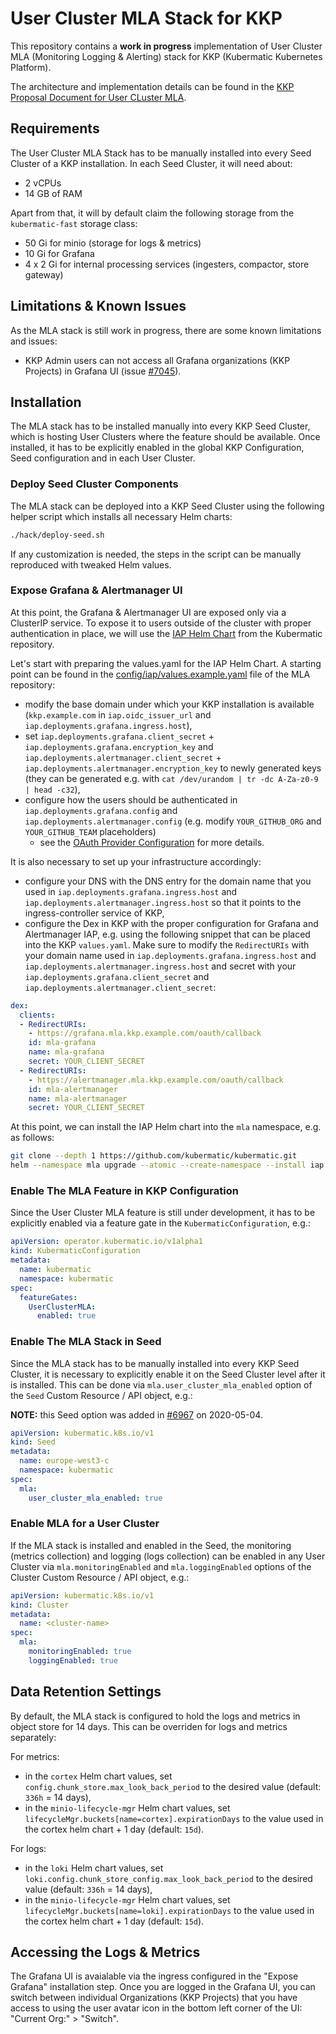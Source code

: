 # User Cluster MLA Stack for KKP
This repository contains a **work in progress** implementation of User Cluster MLA (Monitoring Logging & Alerting)
stack for KKP (Kubermatic Kubernetes Platform).

The architecture and implementation details can be found in the [KKP Proposal Document for User CLuster MLA](https://github.com/kubermatic/kubermatic/blob/master/docs/proposals/user-cluster-mla.md).

## Requirements
The User Cluster MLA Stack has to be manually installed into every Seed Cluster of a KKP installation.
In each Seed Cluster, it will need about:
 - 2 vCPUs
 - 14 GB of RAM

Apart from that, it will by default claim the following storage from the `kubermatic-fast` storage class:
- 50 Gi for minio (storage for logs & metrics)
- 10 Gi for Grafana
- 4 x 2 Gi for internal processing services (ingesters, compactor, store gateway)

## Limitations & Known Issues
As the MLA stack is still work in progress, there are some known limitations and issues:
- KKP Admin users can not access all Grafana organizations (KKP Projects) in Grafana UI (issue [#7045](https://github.com/kubermatic/kubermatic/issues/7045)).

## Installation
The MLA stack has to be installed manually into every KKP Seed Cluster, which is hosting User Clusters where the
feature should be available. Once installed, it has to be explicitly enabled in the global KKP Configuration,
Seed configuration and in each User Cluster.

### Deploy Seed Cluster Components
The MLA stack can be deployed into a KKP Seed Cluster using the following helper script which installs
all necessary Helm charts:
```bash
./hack/deploy-seed.sh
```
If any customization is needed, the steps in the script can be manually reproduced with tweaked Helm values.

### Expose Grafana & Alertmanager UI
At this point, the Grafana & Alertmanager UI are exposed only via a ClusterIP service. To expose it to users outside of the cluster
with proper authentication in place, we will use the [IAP Helm Chart](https://github.com/kubermatic/kubermatic/tree/master/charts/iap)
from the Kubermatic repository.

Let's start with preparing the values.yaml for the IAP Helm Chart. A starting point can be found in the
[config/iap/values.example.yaml](config/iap/values.example.yaml) file of the MLA repository:
 - modify the base domain under which your KKP installation is available (`kkp.example.com` in `iap.oidc_issuer_url`
   and `iap.deployments.grafana.ingress.host`),
 - set `iap.deployments.grafana.client_secret` + `iap.deployments.grafana.encryption_key` and
   `iap.deployments.alertmanager.client_secret` + `iap.deployments.alertmanager.encryption_key` to newly generated keys
   (they can be generated e.g. with `cat /dev/urandom | tr -dc A-Za-z0-9 | head -c32`),
 - configure how the users should be authenticated in `iap.deployments.grafana.config` and
   `iap.deployments.alertmanager.config` (e.g. modify `YOUR_GITHUB_ORG` and `YOUR_GITHUB_TEAM` placeholders)
    - see the [OAuth Provider Configuration](https://oauth2-proxy.github.io/oauth2-proxy/docs/configuration/oauth_provider)
   for more details.

It is also necessary to set up your infrastructure accordingly:
 - configure your DNS with the DNS entry for the domain name that you used in `iap.deployments.grafana.ingress.host`
   and `iap.deployments.alertmanager.ingress.host` so that it points to the ingress-controller service of KKP,
 - configure the Dex in KKP with the proper configuration for Grafana and Alertmanager IAP, e.g. using the following
   snippet that can be placed into the KKP `values.yaml`. Make sure to modify the `RedirectURIs` with your domain name used in
   `iap.deployments.grafana.ingress.host` and `iap.deployments.alertmanager.ingress.host` and secret with your
   `iap.deployments.grafana.client_secret` and `iap.deployments.alertmanager.client_secret`:

```yaml
dex:
  clients:
  - RedirectURIs:
    - https://grafana.mla.kkp.example.com/oauth/callback
    id: mla-grafana
    name: mla-grafana
    secret: YOUR_CLIENT_SECRET
  - RedirectURIs:
    - https://alertmanager.mla.kkp.example.com/oauth/callback
    id: mla-alertmanager
    name: mla-alertmanager
    secret: YOUR_CLIENT_SECRET
```

At this point, we can install the IAP Helm chart into the `mla` namespace, e.g. as follows:
```sh
git clone --depth 1 https://github.com/kubermatic/kubermatic.git
helm --namespace mla upgrade --atomic --create-namespace --install iap kubermatic/charts/iap --values config/iap/values.yaml
```

### Enable The MLA Feature in KKP Configuration
Since the User Cluster MLA feature is still under development, it has to be explicitly enabled via a feature gate
in the `KubermaticConfiguration`, e.g.:
```yaml
apiVersion: operator.kubermatic.io/v1alpha1
kind: KubermaticConfiguration
metadata:
  name: kubermatic
  namespace: kubermatic
spec:
  featureGates:
    UserClusterMLA:
      enabled: true
```

### Enable The MLA Stack in Seed
Since the MLA stack has to be manually installed into every KKP Seed Cluster, it is necessary to explicitly enable
it on the Seed Cluster level after it is installed. This can be done via `mla.user_cluster_mla_enabled` option
of the `Seed` Custom Resource / API object, e.g.:

**NOTE:** this Seed option was added in [#6967](https://github.com/kubermatic/kubermatic/pull/6967) on 2020-05-04.
```yaml
apiVersion: kubermatic.k8s.io/v1
kind: Seed
metadata:
  name: europe-west3-c
  namespace: kubermatic
spec:
  mla:
    user_cluster_mla_enabled: true
```

### Enable MLA for a User Cluster
If the MLA stack is installed and enabled in the Seed, the monitoring (metrics collection) and logging (logs collection)
can be enabled in any User Cluster via `mla.monitoringEnabled` and `mla.loggingEnabled` options of the Cluster
Custom Resource / API object, e.g.:
```yaml
apiVersion: kubermatic.k8s.io/v1
kind: Cluster
metadata:
  name: <cluster-name>
spec:
  mla:
    monitoringEnabled: true
    loggingEnabled: true
```

## Data Retention Settings
By default, the MLA stack is configured to hold the logs and metrics in object store for 14 days. This can be
overriden for logs and metrics separately:

For metrics:
 - in the `cortex` Helm chart values, set `config.chunk_store.max_look_back_period` to the desired value
   (default: `336h` = 14 days),
 - in the `minio-lifecycle-mgr` Helm chart values, set `lifecycleMgr.buckets[name=cortex].expirationDays`
   to the value used in the cortex helm chart + 1 day (default: `15d`).

For logs:
 - in the `loki` Helm chart values, set  `loki.config.chunk_store_config.max_look_back_period` to the desired value
   (default: `336h` = 14 days),
- in the `minio-lifecycle-mgr` Helm chart values, set `lifecycleMgr.buckets[name=loki].expirationDays`
  to the value used in the cortex helm chart + 1 day (default: `15d`).

## Accessing the Logs & Metrics
The Grafana UI is avaialable via the ingress configured in the "Expose Grafana" installation step. Once you are
logged in the Grafana UI, you can switch between individual Organizations (KKP Projects) that you have access to
using the user avatar icon in the bottom left corner of the UI: "Current Org:" > "Switch".